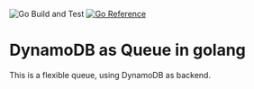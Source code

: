 ![Go Build and Test](https://github.com/mariotoffia/godynamodb-queue/workflows/Go%20Build%20and%20Test/badge.svg)
[![Go Reference](https://pkg.go.dev/badge/mariotoffia/godynamodb-queue/repository.svg)](https://pkg.go.dev/github.com/username/repository)

# DynamoDB as Queue in golang

This is a flexible queue, using DynamoDB as backend.